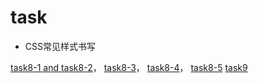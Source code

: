 # task 

* CSS常见样式书写

[task8-1 and task8-2](https://dtsgx126.github.io/task/task8.html)，
[task8-3](https://dtsgx126.github.io/task/task8-3.html)，
[task8-4](https://dtsgx126.github.io/task/task8-4.html)，
[task8-5](https://dtsgx126.github.io/task/task8-5.html)
[task9](https://dtsgx126.github.io/task/task9-1.html)